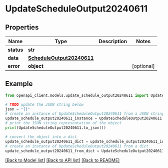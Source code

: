 # UpdateScheduleOutput20240611


## Properties

Name | Type | Description | Notes
------------ | ------------- | ------------- | -------------
**status** | **str** |  | 
**data** | [**ScheduleOutput20240611**](ScheduleOutput20240611.md) |  | 
**error** | **object** |  | [optional] 

## Example

```python
from openapi_client.models.update_schedule_output20240611 import UpdateScheduleOutput20240611

# TODO update the JSON string below
json = "{}"
# create an instance of UpdateScheduleOutput20240611 from a JSON string
update_schedule_output20240611_instance = UpdateScheduleOutput20240611.from_json(json)
# print the JSON string representation of the object
print(UpdateScheduleOutput20240611.to_json())

# convert the object into a dict
update_schedule_output20240611_dict = update_schedule_output20240611_instance.to_dict()
# create an instance of UpdateScheduleOutput20240611 from a dict
update_schedule_output20240611_from_dict = UpdateScheduleOutput20240611.from_dict(update_schedule_output20240611_dict)
```
[[Back to Model list]](../README.md#documentation-for-models) [[Back to API list]](../README.md#documentation-for-api-endpoints) [[Back to README]](../README.md)


